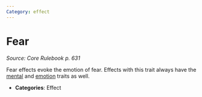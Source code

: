 ```yaml
---
Category: effect
---
```

# Fear  
*Source: Core Rulebook p. 631*  

Fear effects evoke the emotion of fear. Effects with this trait always have the [mental](mental.md) and [emotion](emotion.md) traits as well.

- **Categories**: Effect